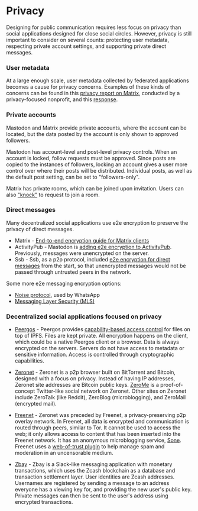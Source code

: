 # Privacy

Designing for public communication requires less focus on privacy than social applications designed for close social circles. However, privacy is still important to consider on several counts: protecting user metadata, respecting private account settings, and supporting private direct messages.

### User metadata

At a large enough scale, user metadata collected by federated applications becomes a cause for privacy concerns. Examples of these kinds of concerns can be found in this [privacy report on Matrix](https://gitlab.com/libremonde-org/papers/research/privacy-matrix.org), conducted by a privacy-focused nonprofit, and this [response](https://matrix.org/~matthew/Response_to_-_Notes_on_privacy_and_data_collection_of_Matrix.pdf).

### Private accounts

Mastodon and Matrix provide private accounts, where the account can be located, but the data posted by the account is only shown to approved followers.

Mastodon has account-level and post-level privacy controls. When an account is locked, follow requests must be approved. Since posts are copied to the instances of followers, locking an account gives a user more control over where their posts will be distributed. Individual posts, as well as the default post setting, can be set to "followers-only".

Matrix has private rooms, which can be joined upon invitation. Users can also ["knock"](https://github.com/Sorunome/matrix-doc/blob/soru/knock/proposals/2403-knock.md) to request to join a room.

### Direct messages

Many decentralized social applications use e2e encryption to preserve the privacy of direct messages.

- Matrix - [End-to-end encryption guide for Matrix clients](https://matrix.org/docs/guides/end-to-end-encryption-implementation-guide)
- ActivityPub - Mastodon is [adding e2e encryption to ActivityPub](https://github.com/tootsuite/mastodon/pull/13820). Previously, messages were unencrypted on the server.
- Ssb - Ssb, as a p2p protocol, included [e2e encryption for direct messages](http://scuttlebot.io/docs/basics/encryption.html) from the start, so that unencrypted messages would not be passed through untrusted peers in the network.

Some more e2e messaging encryption options:

- [Noise protocol](http://www.noiseprotocol.org/), used by WhatsApp
- [Messaging Layer Security (MLS)](https://messaginglayersecurity.rocks/)

### Decentralized social applications focused on privacy

- [Peergos](../protocols/peergos.md) - Peergos provides [capability-based access control](https://github.com/Peergos/Peergos) for files on top of IPFS. Files are kept private. All encryption happens on the client, which could be a native Peergos client or a browser. Data is always encrypted on the servers. Servers do not have access to metadata or sensitive information. Access is controlled through cryptographic capabilities.

- [Zeronet](https://zeronet.io/) - Zeronet is a p2p browser built on BitTorrent and Bitcoin, designed with a focus on privacy. Instead of having IP addresses, Zeronet site addresses are Bitcoin public keys. [ZeroMe](https://bluishcoder.co.nz/2017/10/12/zerome-decentralized-microblogging-on-zeronet.html) is a proof-of-concept Twitter-like social network on Zeronet. Other sites on Zeronet include ZeroTalk (like Reddit), ZeroBlog (microblogging), and ZeroMail (encrypted mail).

- [Freenet](https://freenetproject.org/index.html) - Zeronet was preceded by Freenet, a privacy-preserving p2p overlay network. In Freenet, all data is encrypted and communication is routed through peers, similar to Tor. It cannot be used to access the web; it only allows access to content that has been inserted into the Freenet network. It has an anonymous microblogging service, [Sone](https://socialmediaalternatives.org/archive/collections/show/24). Freenet uses a [web-of-trust plugin](http://freesocial.draketo.de/wot_en.html) to help manage spam and moderation in an uncensorable medium.

- [Zbay](https://www.zbay.app/) - Zbay is a Slack-like messaging application with monetary transactions, which uses the Zcash blockchain as a database and transaction settlement layer. User identities are Zcash addresses. Usernames are registered by sending a message to an address everyone has a viewing key for, and providing the new user's public key. Private messages can then be sent to the user's address using encrypted transactions.
